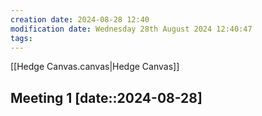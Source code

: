 ```yaml
---
creation date: 2024-08-28 12:40
modification date: Wednesday 28th August 2024 12:40:47
tags:
---
```


[[Hedge Canvas.canvas|Hedge Canvas]]

## Meeting 1 [date::2024-08-28]



